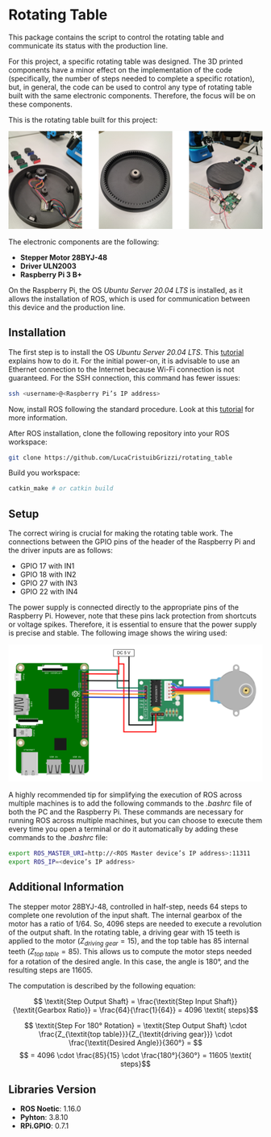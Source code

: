 # Rotating Table

This package contains the script to control the rotating table and communicate its status with the production line.

For this project, a specific rotating table was designed. The 3D printed components have a minor effect on the implementation of the code (specifically, the number of steps needed to complete a specific rotation), but, in general, the code can be used to control any type of rotating table built with the same electronic components. Therefore, the focus will be on these components.

This is the rotating table built for this project:

![Rotating Table](images/RotatingTable.png)

The electronic components are the following:
- **Stepper Motor 28BYJ-48**
- **Driver ULN2003**
- **Raspberry Pi 3 B+**

On the Raspberry Pi, the OS *Ubuntu Server 20.04 LTS* is installed, as it allows the installation of ROS, which is used for communication between this device and the production line.

## Installation

The first step is to install the OS *Ubuntu Server 20.04 LTS*. This [tutorial](https://ubuntu.com/tutorials/how-to-install-ubuntu-on-your-raspberry-pi#1-overview "tutorial Ubuntu Server") explains how to do it. For the initial power-on, it is advisable to use an Ethernet connection to the Internet because Wi-Fi connection is not guaranteed. For the SSH connection, this command has fewer issues:


```bash
ssh <username>@<Raspberry Pi’s IP address>
```

Now, install ROS following the standard procedure. Look at this [tutorial](https://medium.com/geekculture/robot-operating-system-installation-configuration-and-auto-startup-on-a-raspberry-pi-with-ubuntu-6eb8e4e1038e "tutorial ROS on Ubuntu Server") for more information.

After ROS installation, clone the following repository into your ROS workspace:

```bash
git clone https://github.com/LucaCristuibGrizzi/rotating_table
```

Build you workspace:

```bash
catkin_make # or catkin build
```

## Setup

The correct wiring is crucial for making the rotating table work. The connections between the GPIO pins of the header of the Raspberry Pi and the driver inputs are as follows:
- GPIO 17 with IN1
- GPIO 18 with IN2
- GPIO 27 with IN3
- GPIO 22 with IN4

The power supply is connected directly to the appropriate pins of the Raspberry Pi. However, note that these pins lack protection from shortcuts or voltage spikes. Therefore, it is essential to ensure that the power supply is precise and stable. The following image shows the wiring used:

![Wiring](images/ElectricCircuit.png)

A highly recommended tip for simplifying the execution of ROS across multiple machines is to add the following commands to the *.bashrc* file of both the PC and the Raspberry Pi. These commands are necessary for running ROS across multiple machines, but you can choose to execute them every time you open a terminal or do it automatically by adding these commands to the *.bashrc* file:

```bash
export ROS_MASTER_URI=http://<ROS Master device’s IP address>:11311
export ROS_IP=<device’s IP address>
```

## Additional Information

The stepper motor 28BYJ-48, controlled in half-step, needs 64 steps to complete one revolution of the input shaft. The internal gearbox of the motor has a ratio of 1/64. So, 4096 steps are needed to execute a revolution of the output shaft. In the rotating table, a driving gear with 15 teeth is applied to the motor ($Z_{\textit{driving gear}} = 15$), and the top table has 85 internal teeth ($Z_{\textit{top table}} = 85$). This allows us to compute the motor steps needed for a rotation of the desired angle. In this case, the angle is 180°, and the resulting steps are 11605.

The computation is described by the following equation:

$$ \textit{Step Output Shaft} = \frac{\textit{Step Input Shaft}}{\textit{Gearbox Ratio}} = \frac{64}{\frac{1}{64}} = 4096 \textit{ steps}$$

$$ \textit{Step For 180° Rotation} = \textit{Step Output Shaft} \cdot \frac{Z_{\textit{top table}}}{Z_{\textit{driving gear}}} \cdot \frac{\textit{Desired Angle}}{360°} = $$
$$ = 4096 \cdot \frac{85}{15} \cdot \frac{180°}{360°} = 11605 \textit{ steps}$$

## Libraries Version

- **ROS Noetic**: 1.16.0
- **Pyhton**: 3.8.10
- **RPi.GPIO**: 0.7.1
